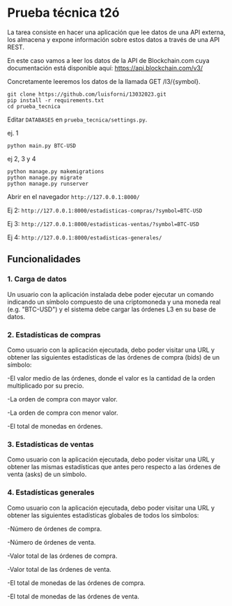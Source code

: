 # Prueba técnica t2ó

La tarea consiste en hacer una aplicación que lee datos de una API externa, los almacena y expone información sobre estos datos a través de una API REST.

En este caso vamos a leer los datos de la API de Blockchain.com cuya documentación está disponible aquí: https://api.blockchain.com/v3/

Concretamente leeremos los datos de la llamada GET /l3/{symbol}.

```
git clone https://github.com/luisforni/13032023.git
pip install -r requirements.txt
cd prueba_tecnica
```

Editar `DATABASES` en `prueba_tecnica/settings.py`.

ej. 1 
```
python main.py BTC-USD
```
ej 2, 3 y 4

```
python manage.py makemigrations
python manage.py migrate
python manage.py runserver
```

Abrir en el navegador `http://127.0.0.1:8000/`

Ej 2: `http://127.0.0.1:8000/estadisticas-compras/?symbol=BTC-USD`

Ej 3: `http://127.0.0.1:8000/estadisticas-ventas/?symbol=BTC-USD`

Ej 4: `http://127.0.0.1:8000/estadisticas-generales/`

## Funcionalidades


### 1. Carga de datos

Un usuario con la aplicación instalada debe poder ejecutar un comando indicando un símbolo compuesto de una criptomoneda y una moneda real (e.g. "BTC-USD") y el sistema debe cargar las órdenes L3 en su base de datos.


### 2. Estadísticas de compras

Como usuario con la aplicación ejecutada, debo poder visitar una URL y obtener las siguientes estadísticas de las órdenes de compra (bids) de un símbolo:

-El valor medio de las órdenes, donde el valor es la cantidad de la orden multiplicado por su precio.

-La orden de compra con mayor valor.

-La orden de compra con menor valor.

-El total de monedas en órdenes.


### 3. Estadísticas de ventas

Como usuario con la aplicación ejecutada, debo poder visitar una URL y obtener las mismas estadísticas que antes pero respecto a las órdenes de venta (asks) de un símbolo.


### 4. Estadísticas generales

Como usuario con la aplicación ejecutada, debo poder visitar una URL y obtener las siguientes estadísticas globales de todos los símbolos:

-Número de órdenes de compra.

-Número de órdenes de venta.

-Valor total de las órdenes de compra.

-Valor total de las órdenes de venta.

-El total de monedas de las órdenes de compra.

-El total de monedas de las órdenes de venta.


